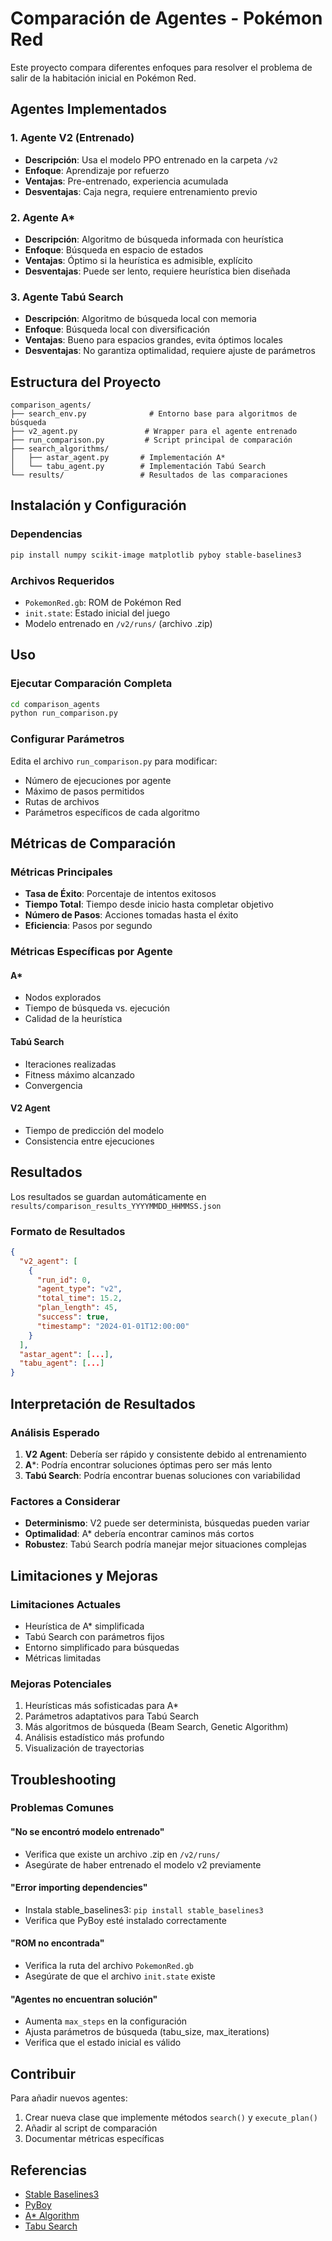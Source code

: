 # Comparación de Agentes - Pokémon Red

Este proyecto compara diferentes enfoques para resolver el problema de salir de la habitación inicial en Pokémon Red.

## Agentes Implementados

### 1. Agente V2 (Entrenado)
- **Descripción**: Usa el modelo PPO entrenado en la carpeta `/v2`
- **Enfoque**: Aprendizaje por refuerzo
- **Ventajas**: Pre-entrenado, experiencia acumulada
- **Desventajas**: Caja negra, requiere entrenamiento previo

### 2. Agente A*
- **Descripción**: Algoritmo de búsqueda informada con heurística
- **Enfoque**: Búsqueda en espacio de estados
- **Ventajas**: Óptimo si la heurística es admisible, explícito
- **Desventajas**: Puede ser lento, requiere heurística bien diseñada

### 3. Agente Tabú Search
- **Descripción**: Algoritmo de búsqueda local con memoria
- **Enfoque**: Búsqueda local con diversificación
- **Ventajas**: Bueno para espacios grandes, evita óptimos locales
- **Desventajas**: No garantiza optimalidad, requiere ajuste de parámetros

## Estructura del Proyecto

```
comparison_agents/
├── search_env.py              # Entorno base para algoritmos de búsqueda
├── v2_agent.py               # Wrapper para el agente entrenado
├── run_comparison.py         # Script principal de comparación
├── search_algorithms/
│   ├── astar_agent.py       # Implementación A*
│   └── tabu_agent.py        # Implementación Tabú Search
└── results/                 # Resultados de las comparaciones
```

## Instalación y Configuración

### Dependencias
```bash
pip install numpy scikit-image matplotlib pyboy stable-baselines3
```

### Archivos Requeridos
- `PokemonRed.gb`: ROM de Pokémon Red
- `init.state`: Estado inicial del juego
- Modelo entrenado en `/v2/runs/` (archivo .zip)

## Uso

### Ejecutar Comparación Completa
```bash
cd comparison_agents
python run_comparison.py
```

### Configurar Parámetros
Edita el archivo `run_comparison.py` para modificar:
- Número de ejecuciones por agente
- Máximo de pasos permitidos
- Rutas de archivos
- Parámetros específicos de cada algoritmo

## Métricas de Comparación

### Métricas Principales
- **Tasa de Éxito**: Porcentaje de intentos exitosos
- **Tiempo Total**: Tiempo desde inicio hasta completar objetivo
- **Número de Pasos**: Acciones tomadas hasta el éxito
- **Eficiencia**: Pasos por segundo

### Métricas Específicas por Agente

#### A*
- Nodos explorados
- Tiempo de búsqueda vs. ejecución
- Calidad de la heurística

#### Tabú Search
- Iteraciones realizadas
- Fitness máximo alcanzado
- Convergencia

#### V2 Agent
- Tiempo de predicción del modelo
- Consistencia entre ejecuciones

## Resultados

Los resultados se guardan automáticamente en `results/comparison_results_YYYYMMDD_HHMMSS.json`

### Formato de Resultados
```json
{
  "v2_agent": [
    {
      "run_id": 0,
      "agent_type": "v2",
      "total_time": 15.2,
      "plan_length": 45,
      "success": true,
      "timestamp": "2024-01-01T12:00:00"
    }
  ],
  "astar_agent": [...],
  "tabu_agent": [...]
}
```

## Interpretación de Resultados

### Análisis Esperado
1. **V2 Agent**: Debería ser rápido y consistente debido al entrenamiento
2. **A***: Podría encontrar soluciones óptimas pero ser más lento
3. **Tabú Search**: Podría encontrar buenas soluciones con variabilidad

### Factores a Considerar
- **Determinismo**: V2 puede ser determinista, búsquedas pueden variar
- **Optimalidad**: A* debería encontrar caminos más cortos
- **Robustez**: Tabú Search podría manejar mejor situaciones complejas

## Limitaciones y Mejoras

### Limitaciones Actuales
- Heurística de A* simplificada
- Tabú Search con parámetros fijos
- Entorno simplificado para búsquedas
- Métricas limitadas

### Mejoras Potenciales
1. Heurísticas más sofisticadas para A*
2. Parámetros adaptativos para Tabú Search
3. Más algoritmos de búsqueda (Beam Search, Genetic Algorithm)
4. Análisis estadístico más profundo
5. Visualización de trayectorias

## Troubleshooting

### Problemas Comunes

#### "No se encontró modelo entrenado"
- Verifica que existe un archivo .zip en `/v2/runs/`
- Asegúrate de haber entrenado el modelo v2 previamente

#### "Error importing dependencies"
- Instala stable_baselines3: `pip install stable_baselines3`
- Verifica que PyBoy esté instalado correctamente

#### "ROM no encontrada"
- Verifica la ruta del archivo `PokemonRed.gb`
- Asegúrate de que el archivo `init.state` existe

#### "Agentes no encuentran solución"
- Aumenta `max_steps` en la configuración
- Ajusta parámetros de búsqueda (tabu_size, max_iterations)
- Verifica que el estado inicial es válido

## Contribuir

Para añadir nuevos agentes:
1. Crear nueva clase que implemente métodos `search()` y `execute_plan()`
2. Añadir al script de comparación
3. Documentar métricas específicas

## Referencias

- [Stable Baselines3](https://stable-baselines3.readthedocs.io/)
- [PyBoy](https://github.com/Baekalfen/PyBoy)
- [A* Algorithm](https://en.wikipedia.org/wiki/A*_search_algorithm)
- [Tabu Search](https://en.wikipedia.org/wiki/Tabu_search)
